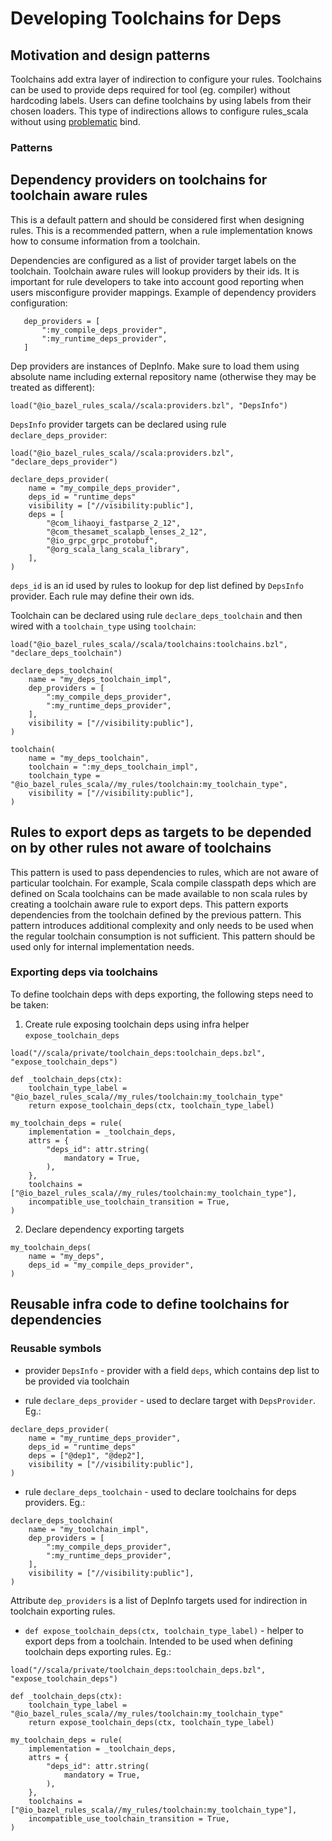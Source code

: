 # Developing Toolchains for Deps

## Motivation and design patterns

Toolchains add extra layer of indirection to configure your rules. Toolchains can be used to provide 
deps required for tool (eg. compiler) without hardcoding labels. Users can define toolchains by 
using labels from their chosen loaders. This type of indirections allows to configure rules_scala 
without using [problematic](https://github.com/bazelbuild/bazel/issues/1952) bind. 

### Patterns
## Dependency providers on toolchains for toolchain aware rules

This is a default pattern and should be considered first when designing rules. This is a
recommended pattern, when a rule implementation knows how to consume information from a toolchain.
 
Dependencies are configured as a list of provider target labels on the toolchain. Toolchain
aware rules will lookup providers by their ids. It is important for rule developers to take into
account good reporting when users misconfigure provider mappings. Example of dependency providers 
configuration:
```starlark
   dep_providers = [
       ":my_compile_deps_provider",
       ":my_runtime_deps_provider",
   ]
```

Dep providers are instances of DepInfo. Make sure to load them using absolute name including 
external repository name (otherwise they may be treated as different):
```starlark 
load("@io_bazel_rules_scala//scala:providers.bzl", "DepsInfo")
```

`DepsInfo` provider targets can be declared using rule `declare_deps_provider`:
```starlark
load("@io_bazel_rules_scala//scala:providers.bzl", "declare_deps_provider")

declare_deps_provider(
    name = "my_compile_deps_provider",
    deps_id = "runtime_deps"
    visibility = ["//visibility:public"],
    deps = [
        "@com_lihaoyi_fastparse_2_12",
        "@com_thesamet_scalapb_lenses_2_12",
        "@io_grpc_grpc_protobuf",
        "@org_scala_lang_scala_library",
    ],
)
```
`deps_id` is an id used by rules to lookup for dep list defined by `DepsInfo` provider. Each rule
may define their own ids.

Toolchain can be declared using rule `declare_deps_toolchain` and then wired with a `toolchain_type`
using `toolchain`:
```starlark
load("@io_bazel_rules_scala//scala/toolchains:toolchains.bzl", "declare_deps_toolchain")

declare_deps_toolchain(
    name = "my_deps_toolchain_impl",
    dep_providers = [
        ":my_compile_deps_provider",
        ":my_runtime_deps_provider",
    ],
    visibility = ["//visibility:public"],
)

toolchain(
    name = "my_deps_toolchain",
    toolchain = ":my_deps_toolchain_impl",
    toolchain_type = "@io_bazel_rules_scala//my_rules/toolchain:my_toolchain_type",
    visibility = ["//visibility:public"],
)
```

## Rules to export deps as targets to be depended on by other rules not aware of toolchains

This pattern is used to pass dependencies to rules, which are not aware of particular toolchain. For
example, Scala compile classpath deps which are defined on Scala toolchains can be made available to 
non scala rules by creating a toolchain aware rule to export deps. This pattern exports dependencies 
from the toolchain defined by the previous pattern. This pattern introduces additional complexity 
and only needs to be used when the regular toolchain consumption is not sufficient. This pattern 
should be used only for internal implementation needs. 

### Exporting deps via toolchains

To define toolchain deps with deps exporting, the following steps need to be taken:
1. Create rule exposing toolchain deps using infra helper `expose_toolchain_deps`
```starlark
load("//scala/private/toolchain_deps:toolchain_deps.bzl", "expose_toolchain_deps")

def _toolchain_deps(ctx):
    toolchain_type_label = "@io_bazel_rules_scala//my_rules/toolchain:my_toolchain_type"
    return expose_toolchain_deps(ctx, toolchain_type_label)

my_toolchain_deps = rule(
    implementation = _toolchain_deps,
    attrs = {
        "deps_id": attr.string(
            mandatory = True,
        ),
    },
    toolchains = ["@io_bazel_rules_scala//my_rules/toolchain:my_toolchain_type"],
    incompatible_use_toolchain_transition = True,
)
```

2. Declare dependency exporting targets

```starlark 
my_toolchain_deps(
    name = "my_deps",
    deps_id = "my_compile_deps_provider",
)
```


## Reusable infra code to define toolchains for dependencies

### Reusable symbols
- provider `DepsInfo` - provider with a field `deps`, which contains dep list to be provided via 
toolchain

- rule `declare_deps_provider` - used to declare target with `DepsProvider`. Eg.:
```starlark
declare_deps_provider(
    name = "my_runtime_deps_provider",
    deps_id = "runtime_deps"
    deps = ["@dep1", "@dep2"],
    visibility = ["//visibility:public"],
)
```
- rule `declare_deps_toolchain` - used to declare toolchains for deps providers. Eg.:
```starlark
declare_deps_toolchain(
    name = "my_toolchain_impl",
    dep_providers = [
        ":my_compile_deps_provider",
        ":my_runtime_deps_provider",
    ],
    visibility = ["//visibility:public"],
)
```

Attribute `dep_providers` is a list of DepInfo targets used for indirection in toolchain exporting 
rules.  

- `def expose_toolchain_deps(ctx, toolchain_type_label)` - helper to export deps from a toolchain. 
Intended to be used when defining toolchain deps exporting rules. Eg.:
```starlark
load("//scala/private/toolchain_deps:toolchain_deps.bzl", "expose_toolchain_deps")

def _toolchain_deps(ctx):
    toolchain_type_label = "@io_bazel_rules_scala//my_rules/toolchain:my_toolchain_type"
    return expose_toolchain_deps(ctx, toolchain_type_label)

my_toolchain_deps = rule(
    implementation = _toolchain_deps,
    attrs = {
        "deps_id": attr.string(
            mandatory = True,
        ),
    },
    toolchains = ["@io_bazel_rules_scala//my_rules/toolchain:my_toolchain_type"],
    incompatible_use_toolchain_transition = True,
)
```
